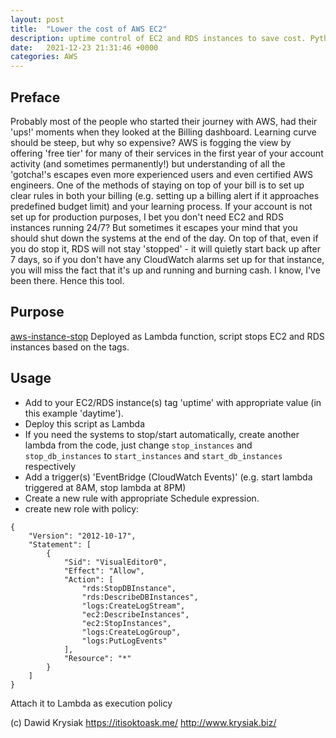 ```yaml
---
layout: post
title:  "Lower the cost of AWS EC2"
description: uptime control of EC2 and RDS instances to save cost. Python based AWS Lambda function
date:   2021-12-23 21:31:46 +0000
categories: AWS
---
```



## Preface
Probably most of the people who started their journey with AWS, had their 'ups!' moments when they looked at the Billing dashboard.
Learning curve should be steep, but why so expensive? AWS is fogging the view by offering 'free tier' for many of their services in the first year of your account activity (and sometimes permanently!) but understanding of all the 'gotcha!'s escapes even more experienced users and even certified AWS engineers.
One of the methods of staying on top of your bill is to set up clear rules in both your billing (e.g. setting up a billing alert if it approaches predefined budget limit) and your learning process. If your account is not set up for production purposes, I bet you don't need EC2 and RDS instances running 24/7? But sometimes it escapes your mind that you should shut down the systems at the end of the day. On top of that, even if you do stop it, RDS will not stay 'stopped' - it will quietly start back up after 7 days, so if you don't have any CloudWatch alarms set up for that instance, you will miss the fact that it's up and running and burning cash. I know, I've been there. Hence this tool.

## Purpose
[aws-instance-stop](https://github.com/Grendel-DMK/aws-instance-stop) Deployed as Lambda function, script stops EC2 and RDS instances based on the tags.

## Usage
- Add to your EC2/RDS instance(s) tag 'uptime' with appropriate value (in this example 'daytime').
- Deploy this script as Lambda
- If you need the systems to stop/start automatically, create another lambda from the code, just change `stop_instances` and `stop_db_instances` to `start_instances` and `start_db_instances` respectively 
- Add a trigger(s) 'EventBridge (CloudWatch Events)' (e.g. start lambda triggered at 8AM, stop lambda at 8PM)
- Create a new rule with appropriate Schedule expression.
- create new role with policy: 

```
{
    "Version": "2012-10-17",
    "Statement": [
        {
            "Sid": "VisualEditor0",
            "Effect": "Allow",
            "Action": [
                "rds:StopDBInstance",
                "rds:DescribeDBInstances",
                "logs:CreateLogStream",
                "ec2:DescribeInstances",
                "ec2:StopInstances",
                "logs:CreateLogGroup",
                "logs:PutLogEvents"
            ],
            "Resource": "*"
        }
    ]
}
```
Attach it to Lambda as execution policy



(c) Dawid Krysiak https://itisoktoask.me/ http://www.krysiak.biz/
